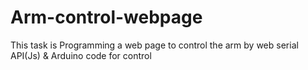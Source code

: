 # Arm-control-webpage
This task is Programming a web page to control the arm by web serial API(Js) & Arduino code for control
